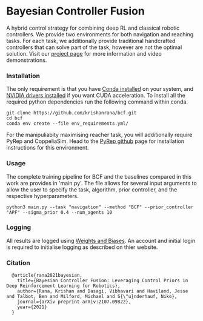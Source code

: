 # Bayesian Controller Fusion

A hybrid control strategy for combining deep RL and classical robotic controllers. We provide two environments for both navigation and reaching tasks. For each task, we additionally provide traditional handcrafted controllers that can solve part of the task, however are not the optimal solution. Visit our [project page](https://krishanrana.github.io/bcf) for more information and video demonstrations.

### Installation

The only requirement is that you have [Conda installed](https://conda.io/projects/conda/en/latest/user-guide/install/index.html) on your system, and [NVIDIA drivers installed](https://developer.nvidia.com/cuda-downloads?target_os=Linux&target_arch=x86_64&=Ubuntu&target_version=20.04&target_type=deb_network) if you want CUDA acceleration. To install all the required python dependencies run the following command within conda.

```
git clone https://github.com/krishanrana/bcf.git
cd bcf
conda env create --file env_requirements.yml/
```

For the manipuliabity maximising reacher task, you will additionally require PyRep and CoppeliaSim. Head to the 
[PyRep github](https://github.com/stepjam/PyRep) page for installation instructions for this environment. 


### Usage

The complete training pipeline for BCF and the baselines compared in this work are provides in 'main.py'. The file allows for several input arguments to allow the user to specify the task, algorithm, prior controller, and the respective hyperparameters. 

```
python3 main.py --task "navigation" --method "BCF" --prior_controller "APF" --sigma_prior 0.4 --num_agents 10
```

### Logging

All results are logged using [Weights and Biases](https://wandb.ai). An account and initial login is required to initialise logging as described on thier website.

### Citation

```
  @article{rana2021bayesian,
    title={Bayesian Controller Fusion: Leveraging Control Priors in Deep Reinforcement Learning for Robotics},
    author={Rana, Krishan and Dasagi, Vibhavari and Haviland, Jesse and Talbot, Ben and Milford, Michael and S{\"u}nderhauf, Niko},
    journal={arXiv preprint arXiv:2107.09822},
    year={2021}
  }
```


